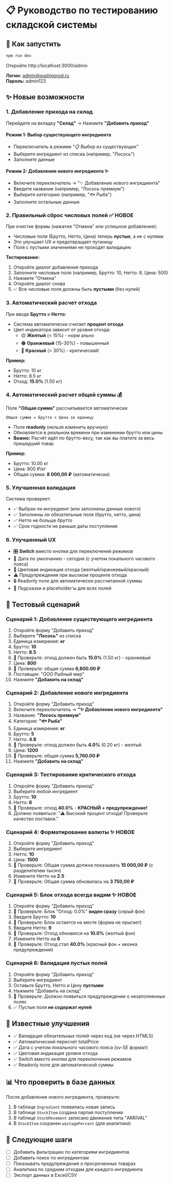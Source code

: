 # 📋 Руководство по тестированию складской системы

## 🚀 Как запустить

```bash
npm run dev
```

Откройте http://localhost:3000/admin

**Логин:** admin@sushigorod.ru  
**Пароль:** admin123

## ✨ Новые возможности

### 1. **Добавление прихода на склад**

Перейдите на вкладку **"Склад"** → Нажмите **"Добавить приход"**

#### Режим 1: Выбор существующего ингредиента
- Переключатель в режиме "📋 Выбор из существующих"
- Выберите ингредиент из списка (например, "Лосось")
- Заполните данные

#### Режим 2: Добавление нового ингредиента ✨
- Включите переключатель → "✨ Добавление нового ингредиента"
- Введите название (например, "Лосось премиум")
- Выберите категорию (например, "🐟 Рыба")
- Заполните остальные данные

### 2. **Правильный сброс числовых полей** ✅ НОВОЕ

При очистке формы (нажатие "Отмена" или успешное добавление):
- Числовые поля (Брутто, Нетто, Цена) теперь **пустые**, а не с нулями
- Это улучшает UX и предотвращает путаницу
- Поля с пустыми значениями не проходят валидацию

**Тестирование:**
1. Откройте диалог добавления прихода
2. Заполните числовые поля (например, Брутто: 10, Нетто: 8, Цена: 500)
3. Нажмите "Отмена"
4. Откройте диалог снова
5. ✅ Все числовые поля должны быть **пустыми** (без нулей)

### 3. **Автоматический расчет отхода**

При вводе **Брутто** и **Нетто**:
- Система автоматически считает **процент отхода**
- Цвет индикатора зависит от уровня отхода:
  - 🟡 **Желтый** (< 15%) - норм ально
  - 🟠 **Оранжевый** (15-30%) - повышенный
  - 🔴 **Красный** (> 30%) - критический!

**Пример:**
- Брутто: 10 кг
- Нетто: 8.5 кг
- Отход: **15.0%** (1.50 кг)

### 4. **Автоматический расчет общей суммы** 💰

Поле **"Общая сумма"** рассчитывается автоматически:

```
Общая сумма = Брутто × Цена за единицу
```

- Поле **readonly** (нельзя изменить вручную)
- Обновляется в реальном времени при изменении брутто или цены
- **Важно:** Расчёт идёт по брутто-весу, так как вы платите за весь пришедший товар

**Пример:**
- Брутто: 10.00 кг
- Цена: 800 ₽/кг
- Общая сумма: **8 000,00 ₽** (автоматически)

### 5. **Улучшенная валидация**

Система проверяет:
- ✅ Выбран ли ингредиент (или заполнены данные нового)
- ✅ Заполнены ли обязательные поля (брутто, нетто, цена)
- ✅ Нетто не больше брутто
- ✅ Срок годности не раньше даты поступления

### 6. **Улучшенный UX**

- 🎛️ **Switch** вместо кнопки для переключения режимов
- 📅 Дата по умолчанию - сегодня (с учетом локального часового пояса)
- 🎨 Цветовая индикация отхода (желтый/оранжевый/красный)
- ⚠️ Предупреждения при высоком проценте отхода
- 🔒 Readonly поле для автоматически рассчитанной суммы
- 💬 Подсказки и placeholder'ы для всех полей

## 📝 Тестовый сценарий

### Сценарий 1: Добавление существующего ингредиента

1. Откройте форму "Добавить приход"
2. Выберите **"Лосось"** из списка
3. Единица измерения: **кг**
4. Брутто: **10**
5. Нетто: **8.5**
6. 👀 Проверьте: отход должен быть **15.0%** (1.50 кг) - оранжевый
7. Цена: **800**
8. 👀 Проверьте: общая сумма **6,800.00 ₽**
9. Поставщик: "ООО Рыбный мир"
10. Нажмите **"Добавить на склад"**

### Сценарий 2: Добавление нового ингредиента

1. Откройте форму "Добавить приход"
2. Включите переключатель → **"✨ Добавление нового ингредиента"**
3. Название: **"Лосось премиум"**
4. Категория: **"🐟 Рыба"**
5. Единица измерения: **кг**
6. Брутто: **5**
7. Нетто: **4.8**
8. 👀 Проверьте: отход должен быть **4.0%** (0.20 кг) - желтый
9. Цена: **1200**
10. 👀 Проверьте: общая сумма **5,760.00 ₽**
11. Нажмите **"Добавить на склад"**

### Сценарий 3: Тестирование критического отхода

1. Откройте форму "Добавить приход"
2. Выберите любой ингредиент
3. Брутто: **10**
4. Нетто: **6**
5. 👀 Проверьте: отход **40.0%** - **КРАСНЫЙ + предупреждение!**
6. Должно появиться: "⚠️ Высокий процент отхода! Проверьте качество поставки."

### Сценарий 4: Форматирование валюты ✨ НОВОЕ

1. Откройте форму "Добавить приход"
2. Выберите ингредиент
3. Нетто: **10**
4. Цена: **1500**
5. 👀 Проверьте: Общая сумма должна показывать **15 000,00 ₽** (с разделителем тысяч)
6. Измените Нетто на **2.5**
7. 👀 Проверьте: Общая сумма обновилась на **3 750,00 ₽**

### Сценарий 5: Блок отхода всегда видим ✨ НОВОЕ

1. Откройте форму "Добавить приход"
2. 👀 Проверьте: Блок "Отход: 0.0%" **виден сразу** (серый фон)
3. Введите Брутто: **10**
4. 👀 Проверьте: Блок остается на месте (форма не прыгает)
5. Введите Нетто: **9**
6. 👀 Проверьте: Отход обновился на **10.0%** (желтый фон)
7. Измените Нетто на **6**
8. 👀 Проверьте: Отход стал **40.0%** (красный фон + иконка предупреждения)

### Сценарий 6: Валидация пустых полей

1. Откройте форму "Добавить приход"
2. Выберите ингредиент
3. Оставьте Брутто, Нетто и Цену **пустыми**
4. Нажмите "Добавить на склад"
5. 👀 Проверьте: Должно появиться предупреждение о незаполненных полях
6. ✅ Пустые поля **не содержат нулей**

## 🐛 Известные улучшения

- ✅ Валидация обязательных полей через код (не через HTML5)
- ✅ Автоматический пересчет totalPrice
- ✅ Дата с учетом локального часового пояса (sv-SE формат)
- ✅ Цветовая индикация уровня отхода
- ✅ Switch вместо кнопки для переключения режимов
- ✅ Readonly поле для автоматической суммы

## 📊 Что проверить в базе данных

После добавления нового ингредиента, проверьте:

1. В таблице `Ingredient` появилась новая запись
2. В таблице `StockItem` создана партия поступления
3. В таблице `StockMovement` записано движение типа "ARRIVAL"
4. В `StockItem` сохранен `wastagePercent` (для аналитики)

## 🎯 Следующие шаги

- [ ] Добавить фильтрацию по категориям ингредиентов
- [ ] Добавить поиск по ингредиентам
- [ ] Показывать предупреждения о просроченных товарах
- [ ] Аналитика по средним отходам для каждого ингредиента
- [ ] Экспорт данных в Excel/CSV
